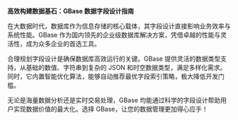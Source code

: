 **高效构建数据基石：GBase 数据字段设计指南**

在大数据时代，数据库作为信息存储的核心载体，其字段设计直接影响业务效率与系统性能。GBase 作为国内领先的企业级数据库解决方案，凭借卓越的性能与灵活性，成为众多企业的首选工具。

合理规划字段设计是确保数据库高效运行的关键。GBase 提供灵活的数据类型支持，从基础的数值、字符串到复杂的 JSON 和时空数据类型，满足多样化需求。同时，它内置智能优化算法，能够自动推荐最优字段索引策略，极大降低开发门槛。

无论是海量数据分析还是实时交易处理，GBase 均能通过科学的字段设计帮助用户实现数据价值的最大化。选择 GBase，让您的数据管理更加得心应手！
